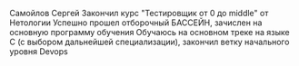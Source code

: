 Самойлов Сергей
Закончил курс "Тестировщик от 0 до middle" от Нетологии
Успешно прошел отборочный БАССЕЙН, зачислен на основную программу обучения
Обучаюсь на основном треке на языке С (с выбором дальнейшей специализации), закончил ветку начального уровня Devops
